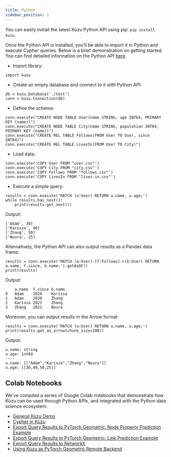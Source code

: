 ```yaml
---
title: Python
sidebar_position: 2
---
```


You can easily install the latest Kùzu Python API using pip: `pip install kuzu`. 

Once the Python API is installed, you'll be able to import it in Python and execute Cypher queries. 
Below is a brief demonstration on getting started. 
You can find detailed information on the Python API [here](../client-apis/python-api).

- Import library:

```
import kuzu
```

- Create an empty database and connect to it with Python API:

```
db = kuzu.Database('./test')
conn = kuzu.Connection(db)
```

- Define the schema:

```
conn.execute("CREATE NODE TABLE User(name STRING, age INT64, PRIMARY KEY (name))")
conn.execute("CREATE NODE TABLE City(name STRING, population INT64, PRIMARY KEY (name))")
conn.execute("CREATE REL TABLE Follows(FROM User TO User, since INT64)")
conn.execute("CREATE REL TABLE LivesIn(FROM User TO City)")
```

- Load data:

```
conn.execute('COPY User FROM "user.csv"')
conn.execute('COPY City FROM "city.csv"')
conn.execute('COPY Follows FROM "follows.csv"')
conn.execute('COPY LivesIn FROM "lives-in.csv"')
```

- Execute a simple query:

```
results = conn.execute('MATCH (u:User) RETURN u.name, u.age;')
while results.has_next():
    print(results.get_next())
```

Output:
```
['Adam', 30]
['Karissa', 40]
['Zhang', 50]
['Noura', 25]
```

Alternatively, the Python API can also output results as a Pandas data frame:
```
results = conn.execute('MATCH (a:User)-[f:Follows]->(b:User) RETURN a.name, f.since, b.name;').getAsDF()
print(results)
```

Output:
```
	a.name	f.since	b.name
0	Adam	2020	Karissa
1	Adam	2020	Zhang
2	Karissa	2021	Zhang
3	Zhang	2022	Noura
```

Moreover, you can output results in the Arrow format:
```
results = conn.execute('MATCH (u:User) RETURN u.name, u.age;')
print(results.get_as_arrow(chunk_size=100))
```

Output:
```
u.name: string
u.age: int64
----
u.name: [["Adam","Karissa","Zhang","Noura"]]
u.age: [[30,40,50,25]]
```

## Colab Notebooks

We've compiled a series of Google Colab notebooks that demonstrate how Kùzu can be used through Python APIs, and integrated with the Python data science ecosystem:

- [General Kùzu Demo](https://colab.research.google.com/drive/15OLPggnRSBmR_K9yzq6iAGE5MDzNwqoN)
- [Cypher in Kùzu](https://colab.research.google.com/drive/1NcR-xL4Rb7nprgbvk6N2dIP30oqyUucm)
- [Export Query Results to PyTorch Geometric: Node Property Prediction Example](https://colab.research.google.com/drive/1fzcwBwTY-M19p7OOTIaynfgHFcAQo9NK)
- [Export Query Results to PyTorch Geometric: Link Prediction Example](https://colab.research.google.com/drive/1QdX7CDdajIAb04lqaO5PfJlpKG-ljG28)
- [Export Query Results to NetworkX](https://colab.research.google.com/drive/1NDsnFDWcSGoaOl-mOgG0zrPG2VAr8Q6H)
- [Using Kùzu as PyTorch Geometric Remote Backend](https://colab.research.google.com/drive/12fOSqPm1HQTz_m9caRW7E_92vaeD9xq6)
